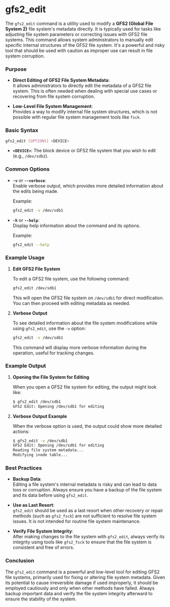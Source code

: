 # gfs2_edit

The `gfs2_edit` command is a utility used to modify a **GFS2 (Global File System 2)** file system's metadata directly. It is typically used for tasks like adjusting file system parameters or correcting issues with GFS2 file systems. This command allows system administrators to manually edit specific internal structures of the GFS2 file system. It's a powerful and risky tool that should be used with caution as improper use can result in file system corruption.

### Purpose

- **Direct Editing of GFS2 File System Metadata**:  
  It allows administrators to directly edit the metadata of a GFS2 file system. This is often needed when dealing with special use cases or recovering from file system corruption.
  
- **Low-Level File System Management**:  
  Provides a way to modify internal file system structures, which is not possible with regular file system management tools like `fsck`.

### Basic Syntax

```bash
gfs2_edit [OPTIONS] <DEVICE>
```

- **`<DEVICE>`**: The block device or GFS2 file system that you wish to edit (e.g., `/dev/sdb1`).

### Common Options

- **`-v`** or **`--verbose`**:  
  Enable verbose output, which provides more detailed information about the edits being made.

  Example:
  ```bash
  gfs2_edit -v /dev/sdb1
  ```

- **`-h`** or **`--help`**:  
  Display help information about the command and its options.

  Example:
  ```bash
  gfs2_edit --help
  ```

### Example Usage

1. **Edit GFS2 File System**

   To edit a GFS2 file system, use the following command:

   ```bash
   gfs2_edit /dev/sdb1
   ```

   This will open the GFS2 file system on `/dev/sdb1` for direct modification. You can then proceed with editing metadata as needed.

2. **Verbose Output**

   To see detailed information about the file system modifications while using `gfs2_edit`, use the `-v` option:

   ```bash
   gfs2_edit -v /dev/sdb1
   ```

   This command will display more verbose information during the operation, useful for tracking changes.

### Example Output

1. **Opening the File System for Editing**

   When you open a GFS2 file system for editing, the output might look like:

   ```bash
   $ gfs2_edit /dev/sdb1
   GFS2 Edit: Opening /dev/sdb1 for editing
   ```

2. **Verbose Output Example**

   When the verbose option is used, the output could show more detailed actions:

   ```bash
   $ gfs2_edit -v /dev/sdb1
   GFS2 Edit: Opening /dev/sdb1 for editing
   Reading file system metadata...
   Modifying inode table...
   ```

### Best Practices

- **Backup Data**:  
  Editing a file system's internal metadata is risky and can lead to data loss or corruption. Always ensure you have a backup of the file system and its data before using `gfs2_edit`.

- **Use as Last Resort**:  
  `gfs2_edit` should be used as a last resort when other recovery or repair methods (such as `gfs2_fsck`) are not sufficient to resolve file system issues. It is not intended for routine file system maintenance.

- **Verify File System Integrity**:  
  After making changes to the file system with `gfs2_edit`, always verify its integrity using tools like `gfs2_fsck` to ensure that the file system is consistent and free of errors.

### Conclusion

The `gfs2_edit` command is a powerful and low-level tool for editing GFS2 file systems, primarily used for fixing or altering file system metadata. Given its potential to cause irreversible damage if used improperly, it should be employed cautiously and only when other methods have failed. Always backup important data and verify the file system integrity afterward to ensure the stability of the system.
